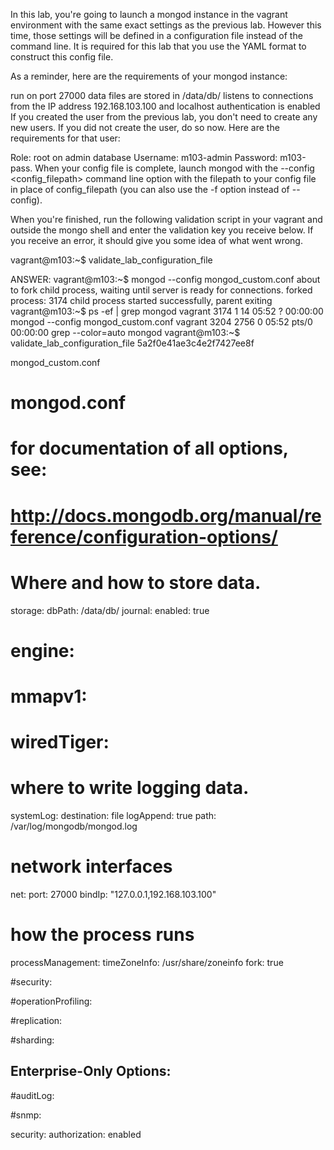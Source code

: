 In this lab, you're going to launch a mongod instance in the vagrant environment with the same exact settings as the previous lab. However this time, those settings will be defined in a configuration file instead of the command line. It is required for this lab that you use the YAML format to construct this config file.

As a reminder, here are the requirements of your mongod instance:

run on port 27000
data files are stored in /data/db/
listens to connections from the IP address 192.168.103.100 and localhost
authentication is enabled
If you created the user from the previous lab, you don't need to create any new users. If you did not create the user, do so now. Here are the requirements for that user:

Role: root on admin database
Username: m103-admin
Password: m103-pass.
When your config file is complete, launch mongod with the --config <config_filepath> command line option with the filepath to your config file in place of config_filepath (you can also use the -f option instead of --config).

When you're finished, run the following validation script in your vagrant and outside the mongo shell and enter the validation key you receive below. If you receive an error, it should give you some idea of what went wrong.

vagrant@m103:~$ validate_lab_configuration_file


ANSWER:
vagrant@m103:~$ mongod --config mongod_custom.conf
about to fork child process, waiting until server is ready for connections.
forked process: 3174
child process started successfully, parent exiting
vagrant@m103:~$ ps -ef | grep mongod
vagrant   3174     1 14 05:52 ?        00:00:00 mongod --config mongod_custom.conf
vagrant   3204  2756  0 05:52 pts/0    00:00:00 grep --color=auto mongod
vagrant@m103:~$ validate_lab_configuration_file
5a2f0e41ae3c4e2f7427ee8f

mongod_custom.conf
# mongod.conf

# for documentation of all options, see:
#   http://docs.mongodb.org/manual/reference/configuration-options/

# Where and how to store data.
storage:
  dbPath: /data/db/
  journal:
    enabled: true
#  engine:
#  mmapv1:
#  wiredTiger:

# where to write logging data.
systemLog:
  destination: file
  logAppend: true
  path: /var/log/mongodb/mongod.log

# network interfaces
net:
  port: 27000
  bindIp: "127.0.0.1,192.168.103.100"


# how the process runs
processManagement:
  timeZoneInfo: /usr/share/zoneinfo
  fork: true

#security:

#operationProfiling:

#replication:

#sharding:

## Enterprise-Only Options:

#auditLog:

#snmp:

security:
  authorization: enabled
